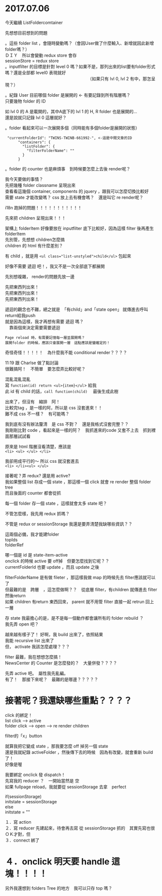 # 2017.07.06

今天繼續 ListFoldercomtainer  

先想想目前想到的問題  

。這些 folder list ，會隨時變動嗎？（會因User做了什麼輸入、新增就因此新增folder嗎？）  
    ＤＩＹ　所以會變動 redux store 會存  
    sessionStore = redux store   
。inputfilter 的目標是針對 level 0 嗎？如果不是，那列出來的list要有folder形式嗎？還是全部都 level0 表現就好  
　　　　　　　　　　　　　　　　　　　　（如果只有 lvl 0, lvl 2 有中，那怎呈現？）  

。紀錄 User 目前哪個 folder 是展開的 <- 有要記錄到所有階層嗎？  
                            只要幾物 folder 的 ID  

如 lvl 0 的 A 是載開的，其中A底下的 lvl 1 的 H, R folder 也是展開的...    
還是說就只記錄 lvl 0 這層就好？  

。folder 看起來可以一次展開多個（同時能有多個folder是展開的狀態）  
```
 "currentFolderId": "TWINS-TWINB-661992-", <-這是中間文章的ID  
      "containers": {  
        "listFolder": {  
          "filterFolderName": ""  
        }  
      }  
```

。folder 的 counter 也是麻煩事　到時候要怎麼上去後 render呢？  

我今天要做的事情？  
先把幾種 folder classname 呈現出來  
查看看這幾個 container, components 的 jquery ，跟我可以怎麼切換比較好  
需要 state 才能改變嗎？ css 放上去有機會嗎？　還是叫它 re render呢？  

i18n 跑掉的問題！！！！！！！！！！！  

先來把 children 呈現出來！！！  

架構上 folderItem 好像要放在 inputfilter 底下比較好，因為這樣 filter 後再產生 folderItem  
先別管，先想想 children怎麼搞  
children 的 html 有什麼差別？  

有 child ，就是用  `<ul class="list-unstyled">child</ul>` 包起來  

好像不需要 遞迴 吧！，我又不是一次全部底下都展開  

先別想複雜， render的問題先放一邊  

先把東西列出來！  
先把東西列出來！  
先把東西列出來！  

遞迴的觀念也不難，總之就是　「有child」and「state open」 就傳進去呼叫 return給我push  
就是因為這樣，我才再想有需要 遞迴 嗎？   
　靠兩個來決定需要需要遞迴  

    Page reload 時，有需要記憶每一層並展開嗎？  
    展開folder 的時候，應該只會展開一層　這點應該是蠻確定的！  


奇怪奇怪！！！！！　為什麼我不能 conditional render？？？？  

11:19 跟 Charlse 做了點討論  
很難搞阿！　不簡單　要怎麼弄比較好呢？  

混亂混亂混亂  
寫 `function(id) return <ul>{item}</ul`> 給我  
此 id 有 child 的話，`call function(child)  `
最後生成此樹  

出來了，但沒有　縮排　阿！  
比較完tag ，是一樣的阿，所以是 css 沒套進來！！  
難不成 css 不一樣？　有可能嗎？  
  
我到底有沒有辦法釐清　是 css 不對？　還是我格式沒套完整？？  
我剛剛比對 code ，看起來是一樣的阿？　我抓進來的code 又套不上去　抓到裡面那層試試看  

原來是 html 階層沒看清楚，應該是  
`<li> <ul> </ul> </li>`

我卻用成平行的～ 所以 css 就沒套進去  
`<li> </li><ul> </ul> `

接著呢？弄 redux? 還是用 active?  
我如果整個 list 存成一個 state ，那這樣一個 click 就會 re render 整個 folder tree  
而且後面的 counter 都會從抓  

每一個 folder 存一個 state ，這樣就會太多 state 吧？  

不管怎麼樣，我先用 redux 抓嗎？  

不管是 redux or sessionStorage 我還是要弄清楚我缺哪些資訊？？  

這兩個必備，我才能建folder  
topIds  
folderRef  

哪一個是 id 是 state-item-active  
onclick 的時候 active 要 off掉　但要怎麼找到它呢？？  
currentFolderId 也要 update  ，而且 update 之後  

filterFolderName 是有做 fileter ，那這樣我做 map 的時候先去 filter應該就可以了  
但最難的是　跨層　，這怎麼做啊？？　從底層 filter，有children 就傳進去 filter 然後return  
如果 children 有return 東西回來， parent 就不用管 filter 直接一起 retrun 回上一層  

存 state 我最擔心的是，是不是每一個動作都會讓所有的 folder rebuild ？  
我先弄 open 吧？  

越來越有樣子了！ 好啊，我 build 出來了，依照結果  
我能 recursive list 出來了  
但， activate 我該怎麼處理？？？   

filter 最難，我在想想怎麼搞！  
NewsCenter 的 Counter 是怎麼發的？　大量併發？？？？  

先弄 active  吧。　屬性我先亂編。  
有了！　那接下來呢？　最難的是哪邊？？？？？  


# 接著呢？我還缺哪些重點？？？？  

click 的綁定！  
  list click --> active  
  folder click --> open --> re render children  

filter的「x」button  

就算我把它變成 state ，那我要怎麼 off 掉另一個 state   
還是我就紀錄 activeFolder ，然後傳下去的時候　因為有改變，就會重新 build 了！  
好像是喔  

我要綁定 onclick 發 dispatch！   
先寫我的 reducer ？　一開始當然是 空  
如果 fullpage reload，我就要從 sessionStorage 去拿　perfect  

if(sessionStorage)  
initstate = sessionStorage  
else  
initstate = ""  


１．寫 action  
２．寫 reducer  先建起來，待會再去寫 從 sessionStorage 抓的　其實先寫也很ＯＫ才對，但   
３．connect     綁了  
# ４．onclick     明天要 handle 這塊！！！！  

另外我還想到 folders Tree 的地方　我可以只存 top 嗎？

